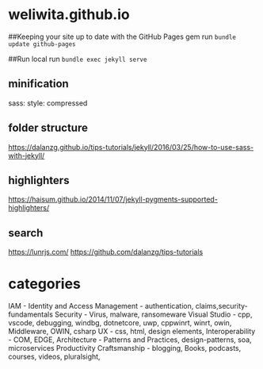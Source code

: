 # weliwita.github.io

##Keeping your site up to date with the GitHub Pages gem
run `bundle update github-pages`

##Run local
run `bundle exec jekyll serve`

## minification
sass:
  style: compressed

## folder structure
https://dalanzg.github.io/tips-tutorials/jekyll/2016/03/25/how-to-use-sass-with-jekyll/

## highlighters
https://haisum.github.io/2014/11/07/jekyll-pygments-supported-highlighters/

## search
https://lunrjs.com/
https://github.com/dalanzg/tips-tutorials

# categories
IAM - Identity and Access Management - authentication, claims,security-fundamentals
Security - Virus, malware, ransomeware
Visual Studio - cpp, vscode, debugging, windbg, dotnetcore, uwp, cppwinrt, winrt, owin, Middleware, OWIN, csharp
UX - css, html, design elements, 
Interoperability - COM, EDGE, 
Architecture - Patterns and Practices, design-patterns, soa, microservices
Productivity
Craftsmanship -   blogging, Books, podcasts, courses, videos, pluralsight, 
